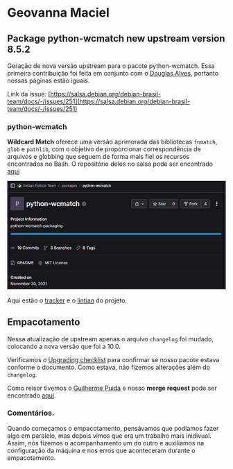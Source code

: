 # Geovanna Maciel

## Package python-wcmatch new upstream version 8.5.2
Geração de nova versão upstream para o pacote python-wcmatch. Essa primeira contribuição foi feita em conjunto com o [Douglas Alves](https://github.com/dougAlvs), portanto nossas páginas estão iguais.

Link da issue: [https://salsa.debian.org/debian-brasil-team/docs/-/issues/251](https://salsa.debian.org/debian-brasil-team/docs/-/issues/251)

### python-wcmatch
**Wildcard Match** oferece uma versão aprimorada das bibliotecas `fnmatch`, `glob` e `pathlib`, com o objetivo de proporcionar correspondência de arquivos e globbing que seguem de forma mais fiel os recursos encontrados no Bash. O repositório deles no salsa pode ser encontrado [aqui](https://salsa.debian.org/python-team/packages/python-wcmatchhttps://salsa.debian.org/python-team/packages/python-wcmatch)

![Imagem 1: repositório](/docs/img/wcmatchrepo.png)
 
Aqui estão o [tracker](https://tracker.debian.org/pkg/python-wcmatch) e o [lintian](https://udd.debian.org/lintian/?packages=python-wcmatch) do projeto.

## Empacotamento
Nessa atualização de upstream apenas o arquivo `changelog` foi mudado, colocando a nova versão que foi a 10.0. 

Verificamos o [Upgrading checklist](https://www.debian.org/doc/debian-policy/upgrading-checklist.html) para confirmar se nosso pacote estava conforme o documento. Como estava, não fizemos alterações além do `changelog`.

Como reisor tivemos o [Guilherme Puida](https://github.com/guilherme-puida) e nosso **merge request** pode ser encontrado [aqui](https://salsa.debian.org/python-team/packages/python-wcmatch/-/merge_requests/2).

### Comentários.
Quando começamos o empacotamento, pensávamos que podíamos fazer algo em paralelo, mas depois vimos que era um trabalho mais inidivual. Assim, nós fizemos o acompanhamento um do outro e auxiliamos na configuração da máquina e nos erros que aconteceram durante o empacotamento.
